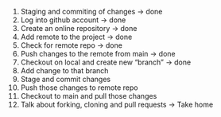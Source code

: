 1. Staging and commiting of changes -> done
2. Log into github account -> done
3. Create an online repository -> done
4. Add remote to the project -> done
5. Check for remote repo -> done
6. Push changes to the remote from main -> done
7. Checkout on local and create new “branch” -> done
8. Add change to that branch
9. Stage and commit changes
10. Push those changes to remote repo
11. Checkout to main and pull those changes
12. Talk about forking, cloning and pull requests -> Take home

